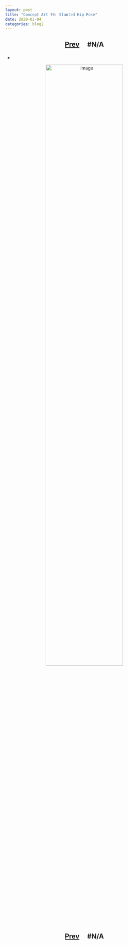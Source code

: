 ```yaml
---
layout: post
title: "Concept Art 70: Slanted Hip Pose"
date: 2020-02-04
categories: blog2
---
```


<h2>
  <p style="text-align:center;">
    <a href="/wingsofthechorus/archive/2020/01/24/conceptart69">Prev</a>
    &nbsp;&nbsp;&nbsp;
#N/A
  </p>
</h2>

-

<p style="text-align:center;">
  <img src="/wingsofthechorus/images/conceptart/ca70.png" width="70%" alt="image"/>
</p>

<h2>
  <p style="text-align:center;">
    <a href="/wingsofthechorus/archive/2020/01/24/conceptart69">Prev</a>
    &nbsp;&nbsp;&nbsp;
#N/A
  </p>
</h2>
